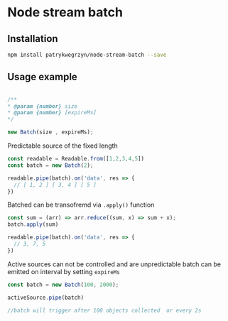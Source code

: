 # Node stream batch

## Installation


```sh
npm install patrykwegrzyn/node-stream-batch --save
```

## Usage example

```javascript

/**
* @param {number} size
* @param {number} [expireMs]
*/

new Batch(size , expireMs);
```

Predictable source of the fixed length 

```javascript
const readable = Readable.from([1,2,3,4,5])
const batch = new Batch(2);

readable.pipe(batch).on('data', res => {
  // [ 1, 2 ] [ 3, 4 ] [ 5 ]
})
```

Batched can be transofremd via `.apply()` function 

```javascript
const sum = (arr) => arr.reduce((sum, x) => sum + x);
batch.apply(sum)

readable.pipe(batch).on('data', res => {
  // 3, 7, 5
})

```

 Active sources can not be controlled and are unpredictable batch can be emitted on interval by setting `expireMs`

```javascript
const batch = new Batch(100, 2000);

activeSource.pipe(batch)

//batch will trigger after 100 objects collected  or every 2s

```